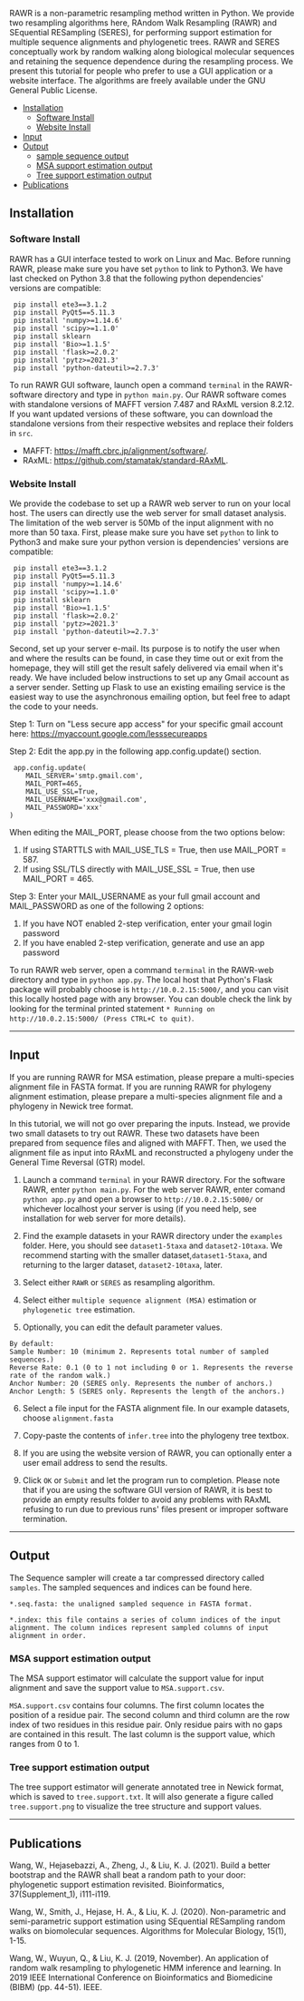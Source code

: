 RAWR is a non-parametric resampling method written in Python. We provide two resampling algorithms here, RAndom Walk Resampling (RAWR) and SEquential
RESampling (SERES), for performing support estimation for multiple sequence alignments and phylogenetic trees. RAWR and SERES conceptually work by random walking along biological molecular sequences and retaining the sequence dependence during the resampling process. We present this tutorial for people who prefer to use a GUI application or a website interface. The algorithms are freely available under the GNU General Public License.

* [Installation](#installation)
  * [Software Install](#software-install)
  * [Website Install](#website-install)
* [Input](#input)
* [Output](#output)
  * [sample sequence output](#sample-sequence-output)
  * [MSA support estimation output](#msa-support-estimation-output)
  * [Tree support estimation output](#tree-support-estimation-output)
* [Publications](#publications)

Installation
---------------

### Software Install

RAWR has a GUI interface tested to work on Linux and Mac. Before running RAWR, please make sure you have set `python` to link to Python3. We have last checked on Python 3.8 that the following python dependencies' versions are compatible:
```
 pip install ete3==3.1.2
 pip install PyQt5==5.11.3
 pip install 'numpy>=1.14.6'
 pip install 'scipy>=1.1.0'
 pip install sklearn
 pip install 'Bio>=1.1.5'
 pip install 'flask>=2.0.2'
 pip install 'pytz>=2021.3'
 pip install 'python-dateutil>=2.7.3'
```
To run RAWR GUI software, launch open a command `terminal` in the RAWR-software directory and type in `python main.py`. 
Our RAWR software comes with standalone versions of MAFFT version 7.487 and RAxML version 8.2.12. If you want updated versions of these software, you can download the standalone versions from their respective websites and replace their folders in `src`.
  - MAFFT: https://mafft.cbrc.jp/alignment/software/.
  - RAxML: https://github.com/stamatak/standard-RAxML.

### Website Install

We provide the codebase to set up a RAWR web server to run on your local host. The users can directly use the web server for small dataset analysis. The limitation of the web server is 50Mb of the input alignment with no more than 50 taxa.
First, please make sure you have set `python` to link to Python3 and make sure your python version is dependencies' versions are compatible:
```
 pip install ete3==3.1.2
 pip install PyQt5==5.11.3
 pip install 'numpy>=1.14.6'
 pip install 'scipy>=1.1.0'
 pip install sklearn
 pip install 'Bio>=1.1.5'
 pip install 'flask>=2.0.2'
 pip install 'pytz>=2021.3'
 pip install 'python-dateutil>=2.7.3'
```
Second, set up your server e-mail. Its purpose is to notify the user when and where the results can be found, in case they time out or exit from the homepage, they will still get the result safely delivered via email when it's ready. We have included below instructions to set up any Gmail account as a server sender. Setting up Flask to use an existing emailing service is the easiest way to use the asynchronous emailing option, but feel free to adapt the code to your needs.

Step 1: Turn on "Less secure app access" for your specific gmail account here: https://myaccount.google.com/lesssecureapps 

Step 2: Edit the app.py in the following app.config.update() section. 
```
 app.config.update(
    MAIL_SERVER='smtp.gmail.com',
    MAIL_PORT=465,          
    MAIL_USE_SSL=True,      
    MAIL_USERNAME='xxx@gmail.com',
    MAIL_PASSWORD='xxx'
)
```
When editing the MAIL_PORT, please choose from the two options below:
1) If using STARTTLS with MAIL_USE_TLS = True, then use MAIL_PORT = 587.
2) If using SSL/TLS directly with MAIL_USE_SSL = True, then use MAIL_PORT = 465.


Step 3: Enter your MAIL_USERNAME as your full gmail account and MAIL_PASSWORD as one of the following 2 options: 
1) If you have NOT enabled 2-step verification, enter your gmail login password
2) If you have enabled 2-step verification, generate and use an app password


To run RAWR web server, open a command `terminal` in the RAWR-web directory and type in `python app.py`. The local host that Python's Flask package will probably choose is `http://10.0.2.15:5000/`, and you can visit this locally hosted page with any browser. You can double check the link by looking for the terminal printed statement `* Running on http://10.0.2.15:5000/ (Press CTRL+C to quit)`.

---------------
Input
---------------
If you are running RAWR for MSA estimation, please prepare a multi-species alignment file in FASTA format. 
If you are running RAWR for phylogeny alignment estimation, please prepare a multi-species alignment file and a phylogeny in Newick tree format.

In this tutorial, we will not go over preparing the inputs. Instead, we provide two small datasets to try out RAWR. These two datasets have been prepared from sequence files and aligned with MAFFT. Then, we used the alignment file as input into RAxML and reconstructed a phylogeny under the General Time Reversal (GTR) model. 

1) Launch a command `terminal` in your RAWR directory. For the software RAWR, enter `python main.py`. For the web server RAWR, enter comand `python app.py` and open a browser to `http://10.0.2.15:5000/` or whichever localhost your server is using (if you need help, see installation for web server for more details). 

2) Find the example datasets in your RAWR directory under the `examples` folder. Here, you should see `dataset1-5taxa` and `dataset2-10taxa`. We recommend starting with the smaller dataset,`dataset1-5taxa`, and returning to the larger dataset, `dataset2-10taxa`, later.

3) Select either `RAWR` or `SERES` as resampling algorithm.

4) Select either `multiple sequence alignment (MSA)` estimation or `phylogenetic tree` estimation.

5) Optionally, you can edit the default parameter values.
```
By default:
Sample Number: 10 (minimum 2. Represents total number of sampled sequences.)
Reverse Rate: 0.1 (0 to 1 not including 0 or 1. Represents the reverse rate of the random walk.)
Anchor Number: 20 (SERES only. Represents the number of anchors.)
Anchor Length: 5 (SERES only. Represents the length of the anchors.)
```

6) Select a file input for the FASTA alignment file. In our example datasets, choose `alignment.fasta`

7) Copy-paste the contents of `infer.tree` into the phylogeny tree textbox.

8) If you are using the website version of RAWR, you can optionally enter a user email address to send the results.

9) Click `OK` or `Submit` and let the program run to completion. Please note that if you are using the software GUI version of RAWR, it is best to provide an empty results folder to avoid any problems with RAxML refusing to run due to previous runs' files present or improper software termination.


---------------
Output
---------------

The Sequence sampler will create a tar compressed directory called `samples`. The sampled sequences and indices can be found here.

```
*.seq.fasta: the unaligned sampled sequence in FASTA format.

*.index: this file contains a series of column indices of the input alignment. The column indices represent sampled columns of input alignment in order.
```

### MSA support estimation output

The MSA support estimator will calculate the support value for input alignment and save the support value to `MSA.support.csv`. 

`MSA.support.csv` contains four columns. The first column locates the position of a residue pair. The second column and third column are the row index of two residues in this residue pair. Only residue pairs with no gaps are contained in this result. The last column is the support value, which ranges from 0 to 1.

### Tree support estimation output

The tree support estimator will generate annotated tree in Newick format, which is saved to `tree.support.txt`. It will also generate a figure called `tree.support.png` to visualize the tree structure and support values. 

---------------
Publications
---------------
Wang, W., Hejasebazzi, A., Zheng, J., & Liu, K. J. (2021). Build a better bootstrap and the RAWR shall beat a random path to your door: phylogenetic support estimation revisited. Bioinformatics, 37(Supplement_1), i111-i119.

Wang, W., Smith, J., Hejase, H. A., & Liu, K. J. (2020). Non-parametric and semi-parametric support estimation using SEquential RESampling random walks on biomolecular sequences. Algorithms for Molecular Biology, 15(1), 1-15.

Wang, W., Wuyun, Q., & Liu, K. J. (2019, November). An application of random walk resampling to phylogenetic HMM inference and learning. In 2019 IEEE International Conference on Bioinformatics and Biomedicine (BIBM) (pp. 44-51). IEEE.
